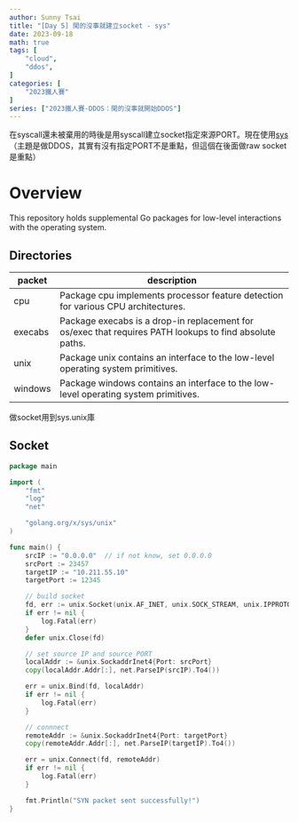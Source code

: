 ```yaml
---
author: Sunny Tsai
title: "[Day 5] 閑的沒事就建立socket - sys"
date: 2023-09-18
math: true
tags: [
    "cloud",
    "ddos",
]
categories: [
    "2023鐵人賽"
]
series: ["2023鐵人賽-DDOS：閑的沒事就開始DDOS"]
---
```

在syscall還未被棄用的時後是用syscall建立socket指定來源PORT。現在使用[sys](https://pkg.go.dev/golang.org/x/sys)
（主題是做DDOS，其實有沒有指定PORT不是重點，但這個在後面做raw socket是重點）

# Overview
This repository holds supplemental Go packages for low-level interactions with the operating system.

## Directories
|  packet   | description  |
|  ----  | ----  |
| cpu  | Package cpu implements processor feature detection for various CPU architectures. |
| execabs  | Package execabs is a drop-in replacement for os/exec that requires PATH lookups to find absolute paths. |
| unix | Package unix contains an interface to the low-level operating system primitives. |
| windows | Package windows contains an interface to the low-level operating system primitives. |

做socket用到sys.unix庫

## Socket
```go
package main

import (
	"fmt"
	"log"
	"net"

	"golang.org/x/sys/unix"
)

func main() {
	srcIP := "0.0.0.0"  // if not know, set 0.0.0.0
	srcPort := 23457
	targetIP := "10.211.55.10"
	targetPort := 12345

	// build socket
	fd, err := unix.Socket(unix.AF_INET, unix.SOCK_STREAM, unix.IPPROTO_TCP)
	if err != nil {
		log.Fatal(err)
	}
	defer unix.Close(fd)

	// set source IP and source PORT
	localAddr := &unix.SockaddrInet4{Port: srcPort}
	copy(localAddr.Addr[:], net.ParseIP(srcIP).To4())

	err = unix.Bind(fd, localAddr)
	if err != nil {
		log.Fatal(err)
	}

	// connnect
	remoteAddr := &unix.SockaddrInet4{Port: targetPort}
	copy(remoteAddr.Addr[:], net.ParseIP(targetIP).To4())

	err = unix.Connect(fd, remoteAddr)
	if err != nil {
		log.Fatal(err)
	}

	fmt.Println("SYN packet sent successfully!")
}

```
